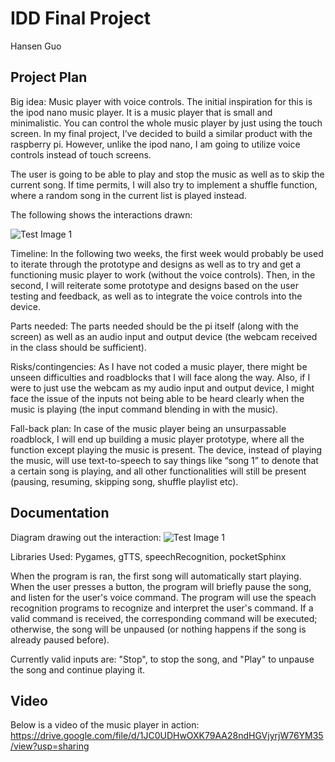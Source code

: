 # IDD Final Project
Hansen Guo

## Project Plan

Big idea: Music player with voice controls. The initial inspiration for this is the ipod nano music player. It is a music player that is small and minimalistic. You can control the whole music player by just using the touch screen. In my final project, I’ve decided to build a similar product with the raspberry pi. However, unlike the ipod nano, I am going to utilize voice controls instead of touch screens.

The user is going to be able to play and stop the music as well as to skip the current song. If time permits, I will also try to implement a shuffle function, where a random song in the current list is played instead.

The following shows the interactions drawn:

![Test Image 1](image0%20(17).jpg)

Timeline: In the following two weeks, the first week would probably be used to iterate through the prototype and designs as well as to try and get a functioning music player to work (without the voice controls). Then, in the second, I will reiterate some prototype and designs based on the user testing and feedback, as well as to integrate the voice controls into the device.

Parts needed: The parts needed should be the pi itself (along with the screen) as well as an audio input and output device (the webcam received in the class should be sufficient).

Risks/contingencies: As I have not coded a music player, there might be unseen difficulties and roadblocks that I will face along the way. Also, if I were to just use the webcam as my audio input and output device, I might face the issue of the inputs not being able to be heard clearly when the music is playing (the input command blending in with the music).

Fall-back plan: In case of the music player being an unsurpassable roadblock, I will end up building a music player prototype, where all the function except playing the music is present. The device, instead of playing the music, will use text-to-speech to say things like “song 1” to denote that a certain song is playing, and all other functionalities will still be present (pausing, resuming, skipping song, shuffle playlist etc).

## Documentation

Diagram drawing out the interaction:
![Test Image 1](image0%20(17).jpg)

Libraries Used: Pygames, gTTS, speechRecognition, pocketSphinx

When the program is ran, the first song will automatically start playing. When the user presses a button, the program will briefly pause the song, and listen for the user's voice command. The program will use the speach recognition programs to recognize and interpret the user's command. If a valid command is received, the corresponding command will be executed; otherwise, the song will be unpaused (or nothing happens if the song is already paused before).

Currently valid inputs are: "Stop", to stop the song, and "Play" to unpause the song and continue playing it.

## Video
Below is a video of the music player in action:
https://drive.google.com/file/d/1JC0UDHwOXK79AA28ndHGVjyrjW76YM35/view?usp=sharing
